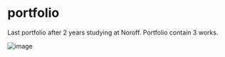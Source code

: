 # portfolio
Last portfolio after 2 years studying at Noroff.
Portfolio contain 3 works.


![image](https://user-images.githubusercontent.com/52622303/164316813-4b12d99f-aeb7-4069-85cf-e72b3a50ac99.png)
